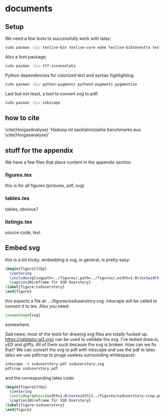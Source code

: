 # documents

## Setup

We need a few tools to successfully work with latex:

```bash
sudo pacman -Syu texlive-bin texlive-core make texlive-bibtexextra texlive-bin texlive-core texlive-fontsextra texlive-formatsextra texlive-games texlive-genericextra texlive-htmlxml texlive-humanities texlive-latexextra texlive-music texlive-pictures texlive-plainextra texlive-pstricks texlive-publishers texlive-science biber
```

Also a font package:

```bash
sudo pacman -Syu ttf-inconsolata
```

Python dependencies for colorized text and syntax highlighting:

```bash
sudo pacman -Syu python-pygments python2-pygments pygmentize
```

Last but not least, a tool to convert svg to pdf:

```bash
sudo pacman -Syu inkscape
```

## how to cite

\cite{HorgasAnalyse}
'Hadoop ist sacklahm(siehe benchmarks aus \cite{Horgasanalyse}'

## stuff for the appendix

We have a few files that place content in the appendix section

### figures.tex

this is for all figures (pictures, pdf, svg)

### tables.tex

tables, obvious?

### listings.tex

source code, text

## Embed svg

this is a bit tricky. embedding a svg, in general, is pretty easy:

```latex
\begin{figure}[tbp]
  \centering
  \includesvg[svgpath=../figures/,path=../figures/,width=1.0\textwidth]{ssduserstory}
  \caption{Wireframe für SSD Userstory}
\label{figure:ssduserstory}
\end{figure}
```

this expects a file at: .../figures/ssduserstory.svg. inkscape will be called to convert it to tex. Also you need:

```latex
\usepackage{svg}
```

somewhere.

Sad news: most of the tools for drawing svg files are totally fucked up.
https://validator.w3.org/ can be used to validate the svg. I've tested draw.io,
yED and gliffy. All of them suck because the svg is broken. How can we fix that?
We can convert the svg to pdf with inkscape and use the pdf in latex (also we
use pdfcrop to pruge useless surrounding whitespace):

```bash
inkscape -A ssduserstory.pdf ssduserstory.svg
pdfcrop ssduserstory.pdf
```

and the corresponding latex code:

```latex
\begin{figure}[tbp]
  \centering
  \includegraphics[width=1.0\textwidth]{../figures/ssduserstory-crop.pdf}
  \caption{Wireframe für SSD Userstory}
\label{figure:ssduserstory}
\end{figure}
```
